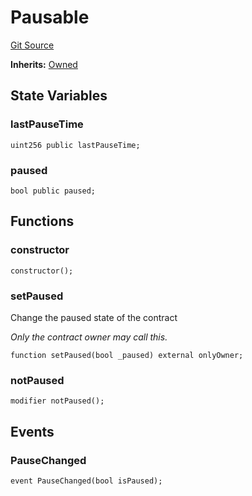 # Pausable
[Git Source](https://github.com/alchemix-finance/alchemix-v2-dao/blob/ede6fa522daa0fff2c20e5420d5e76d74abb70c3/src/external/Pausable.sol)

**Inherits:**
[Owned](/src/external/Owned.sol/contract.Owned.md)


## State Variables
### lastPauseTime

```solidity
uint256 public lastPauseTime;
```


### paused

```solidity
bool public paused;
```


## Functions
### constructor


```solidity
constructor();
```

### setPaused

Change the paused state of the contract

*Only the contract owner may call this.*


```solidity
function setPaused(bool _paused) external onlyOwner;
```

### notPaused


```solidity
modifier notPaused();
```

## Events
### PauseChanged

```solidity
event PauseChanged(bool isPaused);
```

